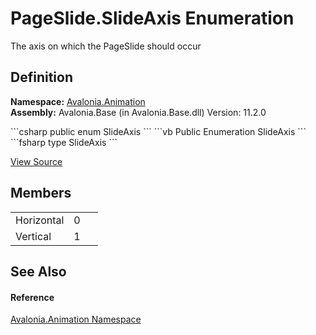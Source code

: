 # PageSlide.SlideAxis Enumeration


The axis on which the PageSlide should occur



## Definition
**Namespace:** <a href="N_Avalonia_Animation">Avalonia.Animation</a>  
**Assembly:** Avalonia.Base (in Avalonia.Base.dll) Version: 11.2.0

<Tabs groupId="api-code-preview">
<TabItem value="csharp" label="C#">
```csharp
public enum SlideAxis
```
</TabItem>
<TabItem value="vb" label="VB">
```vb
Public Enumeration SlideAxis
```
</TabItem>
<TabItem value="fsharp" label="F#">
```fsharp
type SlideAxis
```
</TabItem>
</Tabs>



<a href="https://github.com/AvaloniaUI/Avalonia/tree/master/src/Avalonia.Base/Animation/PageSlide.cs" title="View the source code">View Source</a>



## Members
<table>
<tr>
<td>Horizontal</td>
<td>0</td>
<td> </td>
</tr>
<tr>
<td>Vertical</td>
<td>1</td>
<td> </td>
</tr>
</table>

## See Also


#### Reference
<a href="N_Avalonia_Animation">Avalonia.Animation Namespace</a>  
